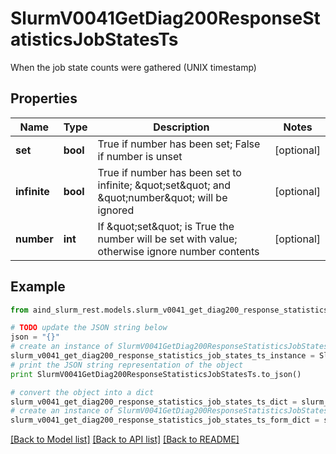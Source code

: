 # SlurmV0041GetDiag200ResponseStatisticsJobStatesTs

When the job state counts were gathered (UNIX timestamp)

## Properties

Name | Type | Description | Notes
------------ | ------------- | ------------- | -------------
**set** | **bool** | True if number has been set; False if number is unset | [optional] 
**infinite** | **bool** | True if number has been set to infinite; \&quot;set\&quot; and \&quot;number\&quot; will be ignored | [optional] 
**number** | **int** | If \&quot;set\&quot; is True the number will be set with value; otherwise ignore number contents | [optional] 

## Example

```python
from aind_slurm_rest.models.slurm_v0041_get_diag200_response_statistics_job_states_ts import SlurmV0041GetDiag200ResponseStatisticsJobStatesTs

# TODO update the JSON string below
json = "{}"
# create an instance of SlurmV0041GetDiag200ResponseStatisticsJobStatesTs from a JSON string
slurm_v0041_get_diag200_response_statistics_job_states_ts_instance = SlurmV0041GetDiag200ResponseStatisticsJobStatesTs.from_json(json)
# print the JSON string representation of the object
print SlurmV0041GetDiag200ResponseStatisticsJobStatesTs.to_json()

# convert the object into a dict
slurm_v0041_get_diag200_response_statistics_job_states_ts_dict = slurm_v0041_get_diag200_response_statistics_job_states_ts_instance.to_dict()
# create an instance of SlurmV0041GetDiag200ResponseStatisticsJobStatesTs from a dict
slurm_v0041_get_diag200_response_statistics_job_states_ts_form_dict = slurm_v0041_get_diag200_response_statistics_job_states_ts.from_dict(slurm_v0041_get_diag200_response_statistics_job_states_ts_dict)
```
[[Back to Model list]](../README.md#documentation-for-models) [[Back to API list]](../README.md#documentation-for-api-endpoints) [[Back to README]](../README.md)


